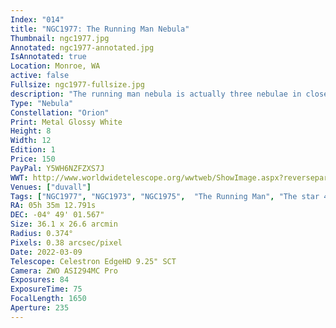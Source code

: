```yaml
---
Index: "014"
title: "NGC1977: The Running Man Nebula"
Thumbnail: ngc1977.jpg
Annotated: ngc1977-annotated.jpg
IsAnnotated: true
Location: Monroe, WA
active: false
Fullsize: ngc1977-fullsize.jpg
description: "The running man nebula is actually three nebulae in close proximity. Together they reflect and emit light that radiates with beautiful hues of cyan and purple. Surrounded by a frame of dark interstellar dust, the combination and orientation gives the impression of someone running mid-stride with their arms out in front and back. The fine details are revealed with long exposures at high magnification." 
Type: "Nebula"
Constellation: "Orion"
Print: Metal Glossy White
Height: 8
Width: 12
Edition: 1
Price: 150
PayPal: Y5WH6NZFZXS7J
WWT: http://www.worldwidetelescope.org/wwtweb/ShowImage.aspx?reverseparity=False&scale=0.379774&name=ngc1977-fullsize.jpg&imageurl=https://nova.astrometry.net/image/13353048&credits=Astrometry.net+User+(All+Rights+Reserved)&creditsUrl=&ra=83.963640&dec=-4.795196&x=1331.1&y=1938.6&rotation=166.17&thumb=https://nova.astrometry.net/image/13353050
Venues: ["duvall"]
Tags: ["NGC1977", "NGC1973", "NGC1975",  "The Running Man", "The star 45 Ori", "The star Mizan Batil I"]
RA: 05h 35m 12.791s
DEC: -04° 49' 01.567"
Size: 36.1 x 26.6 arcmin
Radius: 0.374°
Pixels: 0.38 arcsec/pixel
Date: 2022-03-09
Telescope: Celestron EdgeHD 9.25" SCT
Camera: ZWO ASI294MC Pro
Exposures: 84
ExposureTime: 75
FocalLength: 1650
Aperture: 235
---
```

